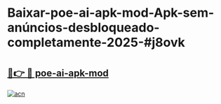 # Baixar-poe-ai-apk-mod-Apk-sem-anúncios-desbloqueado-completamente-2025-#j8ovk

# <h2><a href="https://ainizakaria.my?title=poe-ai-apk-mod&ref=24M">🔗👉 🔴 poe-ai-apk-mod</a></h2>

[![acn](https://github.com/user-attachments/assets/0f9c940e-d8b0-45ae-aac7-cd30a18b3e1c)](https://ainizakaria.my?title=poe-ai-apk-mod&ref=24M)

